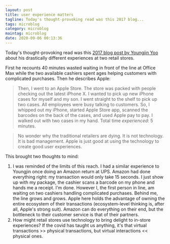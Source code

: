 ```yaml
---
layout: post
title: user experience matters
tagline: Today's thought-provoking read was this 2017 blog...
tags: microblog
category: microblog
maintag: microblog
date: 2020-09-06 00:13:36
---
```

Today's thought-provoking read was this [2017 blog post by Youngjin Yoo](https://youngjinyoo.com/2017/11/28/tales-of-two-stores/) about his drastically different experiences at two retail stores.

First he recounts 40 minutes wasted waiting in front of the line at Office Max while the two available cashiers spent ages helping customers with complicated purchases. Then he describes Apple:
>Then, I went to an Apple Store. The store was packed with people checking out the latest iPhone X. I wanted to pick up new iPhone cases for myself and my son. I went straight to the shelf to pick up two cases. All employees were busy talking to customers. So, I whipped out my iPhone, started Apple Store app, scanned the barcodes on the back of the cases, and used Apple pay to pay. I walked out with two cases in my hand. Total time _experienced_: 5 minutes.

>No wonder why the traditional retailers are dying. It is not technology. It is bad management. Apple is just good at using the technology to create good user experiences.

This brought two thoughts to mind:
1. I was reminded of the limits of this reach. I had a similar experience to Youngjin once doing an Amazon return at UPS. Amazon had done everything right: my transaction would only take 15 seconds. I just show up with my package, the cashier scans a barcode on my phone and hands me a receipt. I'm done. However I, the first person in line, am waiting on two cashiers handling complicated purchases. Behind me, the line grows and grows. Apple here holds the advantage of owning the entire ecosystem of their transactions (ecosystem-level thinking is, after all, Apple's strong suit). Amazon can do everything on their end, but the bottleneck to their customer service is that of their partners.
2. How might retail stores use technology to bring delight to in-store experiences? If the covid has taught us anything, it's that virtual transactions >> physical transactions, but virtual interactions << physical ones.
